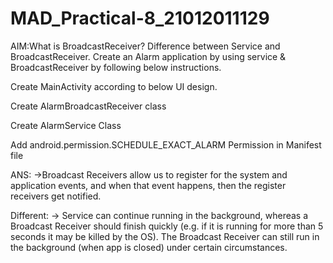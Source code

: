 # MAD_Practical-8_21012011129

AIM:What is BroadcastReceiver? Difference between Service and BroadcastReceiver. Create an Alarm application by using service & BroadcastReceiver by following below instructions.

Create MainActivity according to below UI design.

Create AlarmBroadcastReceiver class

Create AlarmService Class

Add android.permission.SCHEDULE_EXACT_ALARM Permission in Manifest file

ANS: ->Broadcast Receivers allow us to register for the system and application events, and when that event happens, then the register receivers get notified.

Different: -> Service can continue running in the background, whereas a Broadcast Receiver should finish quickly (e.g. if it is running for more than 5 seconds it may be killed by the OS). The Broadcast Receiver can still run in the background (when app is closed) under certain circumstances.
